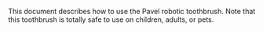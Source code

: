 This document describes how to use the Pavel robotic toothbrush.
Note that this toothbrush is totally safe to use on children, adults, or pets.
